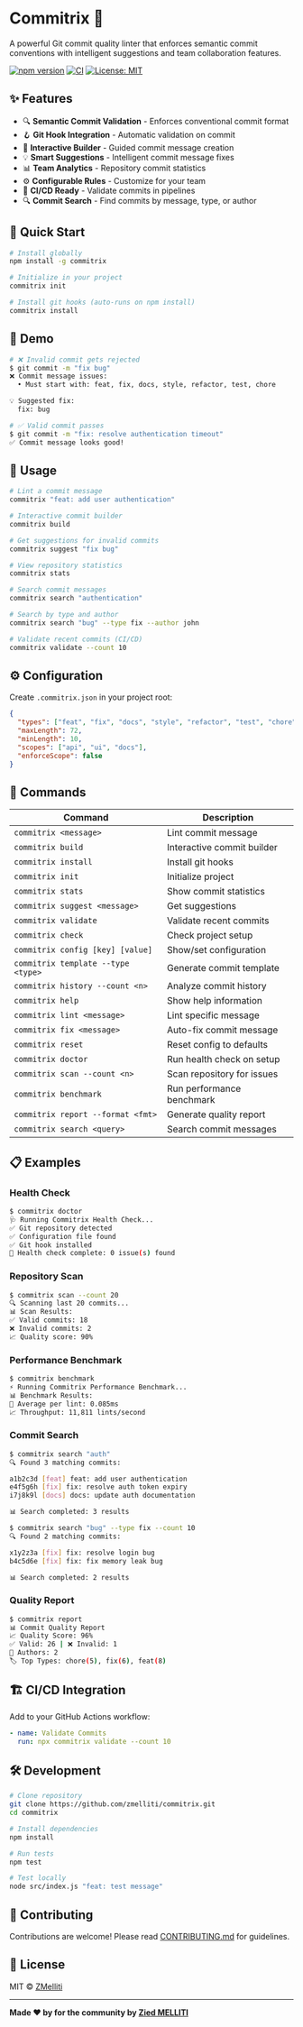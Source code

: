 # Commitrix 🎯

A powerful Git commit quality linter that enforces semantic commit conventions with intelligent suggestions and team collaboration features.

[![npm version](https://badge.fury.io/js/commitrix.svg)](https://www.npmjs.com/package/commitrix)
[![CI](https://github.com/zmelliti/commitrix/workflows/CI/badge.svg)](https://github.com/zmelliti/commitrix/actions)
[![License: MIT](https://img.shields.io/badge/License-MIT-yellow.svg)](https://opensource.org/licenses/MIT)

## ✨ Features

- 🔍 **Semantic Commit Validation** - Enforces conventional commit format
- 🪝 **Git Hook Integration** - Automatic validation on commit
- 🎨 **Interactive Builder** - Guided commit message creation
- 💡 **Smart Suggestions** - Intelligent commit message fixes
- 📊 **Team Analytics** - Repository commit statistics
- ⚙️ **Configurable Rules** - Customize for your team
- 🚀 **CI/CD Ready** - Validate commits in pipelines
- 🔍 **Commit Search** - Find commits by message, type, or author

## 🚀 Quick Start

```bash
# Install globally
npm install -g commitrix

# Initialize in your project
commitrix init

# Install git hooks (auto-runs on npm install)
commitrix install
```

## 🎥 Demo

```bash
# ❌ Invalid commit gets rejected
$ git commit -m "fix bug"
❌ Commit message issues:
  • Must start with: feat, fix, docs, style, refactor, test, chore

💡 Suggested fix:
  fix: bug

# ✅ Valid commit passes
$ git commit -m "fix: resolve authentication timeout"
✅ Commit message looks good!
```

## 📖 Usage

```bash
# Lint a commit message
commitrix "feat: add user authentication"

# Interactive commit builder
commitrix build

# Get suggestions for invalid commits
commitrix suggest "fix bug"

# View repository statistics
commitrix stats

# Search commit messages
commitrix search "authentication"

# Search by type and author
commitrix search "bug" --type fix --author john

# Validate recent commits (CI/CD)
commitrix validate --count 10
```

## ⚙️ Configuration

Create `.commitrix.json` in your project root:

```json
{
  "types": ["feat", "fix", "docs", "style", "refactor", "test", "chore"],
  "maxLength": 72,
  "minLength": 10,
  "scopes": ["api", "ui", "docs"],
  "enforceScope": false
}
```

## 🔧 Commands

| Command | Description |
|---------|-------------|
| `commitrix <message>` | Lint commit message |
| `commitrix build` | Interactive commit builder |
| `commitrix install` | Install git hooks |
| `commitrix init` | Initialize project |
| `commitrix stats` | Show commit statistics |
| `commitrix suggest <message>` | Get suggestions |
| `commitrix validate` | Validate recent commits |
| `commitrix check` | Check project setup |
| `commitrix config [key] [value]` | Show/set configuration |
| `commitrix template --type <type>` | Generate commit template |
| `commitrix history --count <n>` | Analyze commit history |
| `commitrix help` | Show help information |
| `commitrix lint <message>` | Lint specific message |
| `commitrix fix <message>` | Auto-fix commit message |
| `commitrix reset` | Reset config to defaults |
| `commitrix doctor` | Run health check on setup |
| `commitrix scan --count <n>` | Scan repository for issues |
| `commitrix benchmark` | Run performance benchmark |
| `commitrix report --format <fmt>` | Generate quality report |
| `commitrix search <query>` | Search commit messages |

## 📋 Examples

### Health Check
```bash
$ commitrix doctor
🩺 Running Commitrix Health Check...
✅ Git repository detected
✅ Configuration file found
✅ Git hook installed
🎉 Health check complete: 0 issue(s) found
```

### Repository Scan
```bash
$ commitrix scan --count 20
🔍 Scanning last 20 commits...
📊 Scan Results:
✅ Valid commits: 18
❌ Invalid commits: 2
📈 Quality score: 90%
```

### Performance Benchmark
```bash
$ commitrix benchmark
⚡ Running Commitrix Performance Benchmark...
📊 Benchmark Results:
🚀 Average per lint: 0.085ms
📈 Throughput: 11,811 lints/second
```

### Commit Search
```bash
$ commitrix search "auth"
🔍 Found 3 matching commits:

a1b2c3d [feat] feat: add user authentication
e4f5g6h [fix] fix: resolve auth token expiry
i7j8k9l [docs] docs: update auth documentation

📊 Search completed: 3 results

$ commitrix search "bug" --type fix --count 10
🔍 Found 2 matching commits:

x1y2z3a [fix] fix: resolve login bug
b4c5d6e [fix] fix: fix memory leak bug

📊 Search completed: 2 results
```

### Quality Report
```bash
$ commitrix report
📊 Commit Quality Report
📈 Quality Score: 96%
✅ Valid: 26 | ❌ Invalid: 1
👥 Authors: 2
🏷️ Top Types: chore(5), fix(6), feat(8)
```

## 🏗️ CI/CD Integration

Add to your GitHub Actions workflow:

```yaml
- name: Validate Commits
  run: npx commitrix validate --count 10
```

## 🛠️ Development

```bash
# Clone repository
git clone https://github.com/zmelliti/commitrix.git
cd commitrix

# Install dependencies
npm install

# Run tests
npm test

# Test locally
node src/index.js "feat: test message"
```

## 🤝 Contributing

Contributions are welcome! Please read [CONTRIBUTING.md](CONTRIBUTING.md) for guidelines.

## 📝 License

MIT © [ZMelliti](https://github.com/zmelliti)

---

**Made ❤️ by for the community by [Zied MELLITI](https://github.com/zmelliti)**